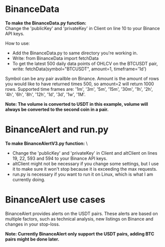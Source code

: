 # BinanceData
**To make the BinanceData.py function:** \
Change the 'publicKey' and 'privateKey' in Client on line 10 to your Binance API keys. 

How to use:
- Add the BinanceData.py to same directory you're working in.
- Write: from BinanceData import fetchData
- To get the latest 500 daily data points of OHLCV on the BTCUSDT pair, write: fetchData(symbol="BTCUSDT", amount=1, timeframe='1d')

Symbol can be any pair availble on Binance.
Amount is the amount of rows you would like to have returned times 500, so amount=2 will return 1000 rows.
Supported time frames are: '1m', '3m', '5m', '15m', '30m', '1h', '2h', '4h', '6h', '8h', '12h', '1d', '3d', '1w', '1M'.

**Note: The volume is converted to USDT in this example, volume will always be converted to the second coin in a pair.**

# BinanceAlert and run.py
**To make BinanceAlertV3.py function:** \
- Change the 'publicKey' and 'privateKey' in Client and altClient on lines 19, 22, 593 and 594 to your Binance API keys.
- altClient might not be necessary if you change some settings, but I use it to make sure it won't stop because it is exceeding the max requests.
- run.py is necessary if you want to run it on Linux, which is what I am currently doing. 

# BinanceAlert use cases
BinanceAlert provides alerts on the USDT pairs. These alerts are based on multiple factors, such as technical analysis, new listings on Binance and changes in your stop-loss.

**Note: Currently BinanceAlert only support the USDT pairs, adding BTC pairs might be done later.**
